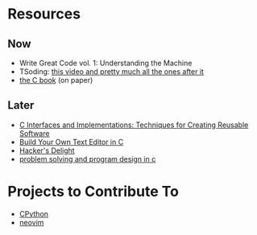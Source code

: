 # Resources

## Now
- Write Great Code vol. 1: Understanding the Machine 
- TSoding: [this video and pretty much all the ones after it][1]
- [the C book][2] (on paper)

## Later
- [C Interfaces and Implementations: Techniques for Creating Reusable Software][3]
- [Build Your Own Text Editor in C][6]
- [Hacker's Delight][7]
- [problem solving and program design in c][8]

# Projects to Contribute To
- [CPython][4]
- [neovim][5]

[1]: https://www.twitch.tv/videos/1685122716?filter=archives&sort=time
[2]: https://www.amazon.com/Programming-Language-2nd-Brian-Kernighan/dp/0131103628/ref=sr_1_1?keywords=the+c+book&qid=1673862537&sr=8-1
[3]: https://www.amazon.com/gp/product/0201498413/ref=ox_sc_act_title_1?smid=A137N5PCRAJMCA&psc=1
[4]: https://github.com/python/CPython
[5]: https://github.com/neovim/neovim
[6]: https://viewsourcecode.org/snaptoken/kilo/index.html
[7]: https://www.amazon.com/Hackers-Delight-2nd-Henry-Warren/dp/0321842685#customerReviews
[8]: https://www.amazon.com/Problem-Solving-Program-Design-7th/dp/0132936496#customerReviews
